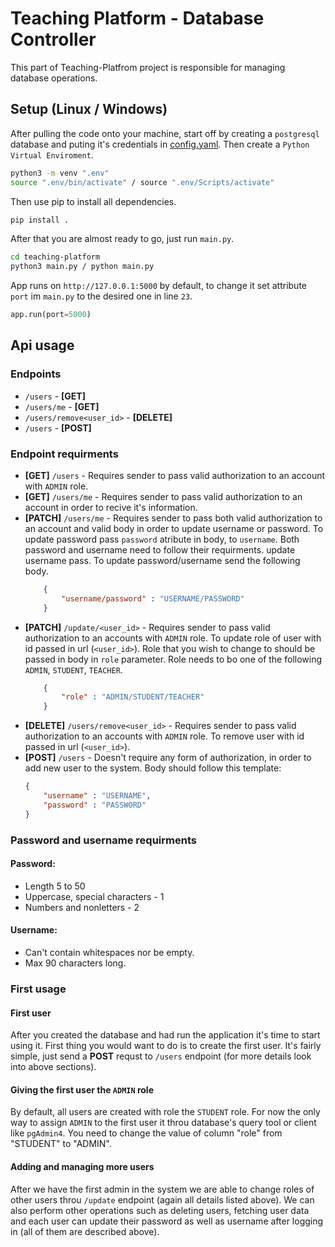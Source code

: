 # Teaching Platform - Database Controller
This part of Teaching-Platfrom project is responsible for
managing database operations.

## Setup (Linux / Windows)
After pulling the code onto your machine, start  off by creating a
`postgresql` database and puting it's credentials in 
[config.yaml](https://github.com/Czupryn013/Teaching-Platform/blob/develop/config.yaml). 
Then create a `Python Virtual Enviroment`.

```bash
python3 -m venv ".env"
source ".env/bin/activate" / source ".env/Scripts/activate"
```


Then use pip to install all dependencies.
```bash
pip install .
```

After that you are almost ready to go, just run `main.py`.
```bash
cd teaching-platform
python3 main.py / python main.py
```
App runs on `http://127.0.0.1:5000` by default, to change it set attribute
`port` im `main.py` to the desired one in line `23`.
```python
app.run(port=5000)
```

## Api usage

### Endpoints
* `/users`  - **[GET]**
* `/users/me` - **[GET]**
* `/users/remove<user_id>` - **[DELETE]**
* `/users` - **[POST]**

### Endpoint requirments
* **[GET]** `/users` - Requires sender to pass
valid authorization to an account with `ADMIN` role.
* **[GET]** `/users/me` - Requires sender to pass valid 
authorization to an account in order to recive it's information.
* **[PATCH]** `/users/me` - Requires sender to pass both valid 
authorization to an account and valid body in order to update username 
or password. To update password pass `password` atribute in body, to 
`username`. Both password and username need to follow their requirments.
update username pass. To update password/username send the following body.
  ```json
      {
          "username/password" : "USERNAME/PASSWORD"
      }
  ```
* **[PATCH]** `/update/<user_id>` - Requires sender to pass valid 
authorization to an accounts with `ADMIN` role. To update role of user 
with id passed in url (`<user_id>`). Role that you wish to change to
should be passed in body in `role` parameter. Role needs to bo one of
the following `ADMIN`, `STUDENT`, `TEACHER`.
  ```json
      {
          "role" : "ADMIN/STUDENT/TEACHER"
      }
  ```
* **[DELETE]** `/users/remove<user_id>` - Requires sender to pass valid 
authorization to an accounts with `ADMIN` role. To remove user with id
passed in url (`<user_id>`).
* **[POST]** `/users` - Doesn't require any form of authorization, 
in order to add new user to the system. Body should
follow this template: 
    ```json
    {
        "username" : "USERNAME",
        "password" : "PASSWORD"
    }
    ```
### Password and username requirments
#### Password:
* Length 5 to 50
* Uppercase, special characters - 1
* Numbers and nonletters - 2
#### Username:
* Can't contain whitespaces nor be empty.
* Max 90 characters long.

### First usage
#### First user
After you created the database and had run the application it's time to
start using it. First thing you would want to do is to create the first
user. It's fairly simple, just send a **POST** requst to `/users`
endpoint (for more details look into above sections).

#### Giving the first user the `ADMIN` role
By default, all users are created with role the `STUDENT` role. For now
the only way to assign `ADMIN` to the first user it throu database's 
query tool or client like `pgAdmin4`. You need to change the value of
column "role" from "STUDENT" to "ADMIN".

#### Adding and managing more users
After we have the first admin in the system we are able to change roles
of other users throu `/update` endpoint (again all details listed above).
We can also perform other operations such as deleting users, fetching 
user data and each user can update their password as well as username
after logging in (all of them are described above). 